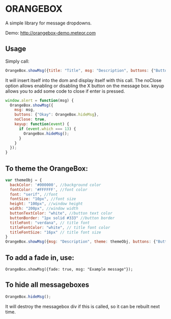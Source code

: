 # ORANGEBOX

A simple library for message dropdowns.

Demo: http://orangebox-demo.meteor.com

## Usage

Simply call:

```javascript
OrangeBox.showMsg({title: "Title", msg: "Description", buttons: {"Button Name": callback, "Button #2": callback2}, noClose: false, keyup: keyupFunction});
```

It will insert itself into the dom and display itself with this call. The noClose option allows enabling or disabling the X button on the message box. keyup allows you to add some code to close if enter is pressed.

```javascript
window.alert = function(msg) {
  OrangeBox.showMsg({
    msg: msg, 
    buttons: {"Okay": OrangeBox.hideMsg}, 
    noClose: true, 
    keyup: function(event) {
      if (event.which === 13) {
        OrangeBox.hideMsg();
      }
    }
  });
}
```

## To theme the OrangeBox:

```javascript
var themeObj = {
  backColor: '#000000', //background color
  fontColor: '#FFFFFF', //font color
  font: "serif", //font
  fontSize: "10px", //font size
  height: "100px", //window height
  width: "200px", //window width
  buttonTextColor: "white", //button text color
  buttonBorder: "1px solid #333" //button border
  titleFont: "verdana", // title font
  titleFontColor: "white", // title font color
  titleFontSize: "16px" // title font size
}
OrangeBox.showMsg({msg: "Description", theme: themeObj, buttons: {"Button Name": callback, "Button #2": callback2}, noClose: false, keyup: keyupFunction});
```

## To add a fade in, use:

```
OrangeBox.showMsg({fade: true, msg: "Example message"});
```

## To hide all messageboxes

```javascript
OrangeBox.hideMsg();
```

It will destroy the messagebox div if this is called, so it can be rebuilt next time.